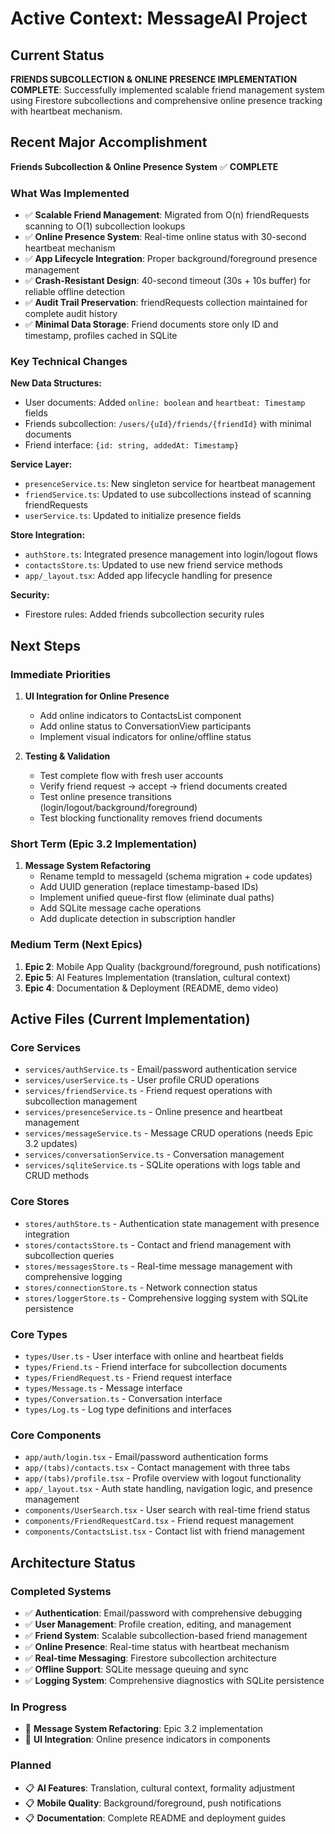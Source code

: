 # Active Context: MessageAI Project

## Current Status

**FRIENDS SUBCOLLECTION & ONLINE PRESENCE IMPLEMENTATION COMPLETE**: Successfully implemented scalable friend management system using Firestore subcollections and comprehensive online presence tracking with heartbeat mechanism.

## Recent Major Accomplishment

**Friends Subcollection & Online Presence System** ✅ **COMPLETE**

### What Was Implemented

- ✅ **Scalable Friend Management**: Migrated from O(n) friendRequests scanning to O(1) subcollection lookups
- ✅ **Online Presence System**: Real-time online status with 30-second heartbeat mechanism
- ✅ **App Lifecycle Integration**: Proper background/foreground presence management
- ✅ **Crash-Resistant Design**: 40-second timeout (30s + 10s buffer) for reliable offline detection
- ✅ **Audit Trail Preservation**: friendRequests collection maintained for complete audit history
- ✅ **Minimal Data Storage**: Friend documents store only ID and timestamp, profiles cached in SQLite

### Key Technical Changes

**New Data Structures:**

- User documents: Added `online: boolean` and `heartbeat: Timestamp` fields
- Friends subcollection: `/users/{uId}/friends/{friendId}` with minimal documents
- Friend interface: `{id: string, addedAt: Timestamp}`

**Service Layer:**

- `presenceService.ts`: New singleton service for heartbeat management
- `friendService.ts`: Updated to use subcollections instead of scanning friendRequests
- `userService.ts`: Updated to initialize presence fields

**Store Integration:**

- `authStore.ts`: Integrated presence management into login/logout flows
- `contactsStore.ts`: Updated to use new friend service methods
- `app/_layout.tsx`: Added app lifecycle handling for presence

**Security:**

- Firestore rules: Added friends subcollection security rules

## Next Steps

### Immediate Priorities

1. **UI Integration for Online Presence**

   - Add online indicators to ContactsList component
   - Add online status to ConversationView participants
   - Implement visual indicators for online/offline status

2. **Testing & Validation**
   - Test complete flow with fresh user accounts
   - Verify friend request → accept → friend documents created
   - Test online presence transitions (login/logout/background/foreground)
   - Test blocking functionality removes friend documents

### Short Term (Epic 3.2 Implementation)

1. **Message System Refactoring**
   - Rename tempId to messageId (schema migration + code updates)
   - Add UUID generation (replace timestamp-based IDs)
   - Implement unified queue-first flow (eliminate dual paths)
   - Add SQLite message cache operations
   - Add duplicate detection in subscription handler

### Medium Term (Next Epics)

1. **Epic 2**: Mobile App Quality (background/foreground, push notifications)
2. **Epic 5**: AI Features Implementation (translation, cultural context)
3. **Epic 4**: Documentation & Deployment (README, demo video)

## Active Files (Current Implementation)

### Core Services

- `services/authService.ts` - Email/password authentication service
- `services/userService.ts` - User profile CRUD operations
- `services/friendService.ts` - Friend request operations with subcollection management
- `services/presenceService.ts` - Online presence and heartbeat management
- `services/messageService.ts` - Message CRUD operations (needs Epic 3.2 updates)
- `services/conversationService.ts` - Conversation management
- `services/sqliteService.ts` - SQLite operations with logs table and CRUD methods

### Core Stores

- `stores/authStore.ts` - Authentication state management with presence integration
- `stores/contactsStore.ts` - Contact and friend management with subcollection queries
- `stores/messagesStore.ts` - Real-time message management with comprehensive logging
- `stores/connectionStore.ts` - Network connection status
- `stores/loggerStore.ts` - Comprehensive logging system with SQLite persistence

### Core Types

- `types/User.ts` - User interface with online and heartbeat fields
- `types/Friend.ts` - Friend interface for subcollection documents
- `types/FriendRequest.ts` - Friend request interface
- `types/Message.ts` - Message interface
- `types/Conversation.ts` - Conversation interface
- `types/Log.ts` - Log type definitions and interfaces

### Core Components

- `app/auth/login.tsx` - Email/password authentication forms
- `app/(tabs)/contacts.tsx` - Contact management with three tabs
- `app/(tabs)/profile.tsx` - Profile overview with logout functionality
- `app/_layout.tsx` - Auth state handling, navigation logic, and presence management
- `components/UserSearch.tsx` - User search with real-time friend status
- `components/FriendRequestCard.tsx` - Friend request management
- `components/ContactsList.tsx` - Contact list with friend management

## Architecture Status

### Completed Systems

- ✅ **Authentication**: Email/password with comprehensive debugging
- ✅ **User Management**: Profile creation, editing, and management
- ✅ **Friend System**: Scalable subcollection-based friend management
- ✅ **Online Presence**: Real-time status with heartbeat mechanism
- ✅ **Real-time Messaging**: Firestore subcollection architecture
- ✅ **Offline Support**: SQLite message queuing and sync
- ✅ **Logging System**: Comprehensive diagnostics with SQLite persistence

### In Progress

- 🚧 **Message System Refactoring**: Epic 3.2 implementation
- 🚧 **UI Integration**: Online presence indicators in components

### Planned

- 📋 **AI Features**: Translation, cultural context, formality adjustment
- 📋 **Mobile Quality**: Background/foreground, push notifications
- 📋 **Documentation**: Complete README and deployment guides
